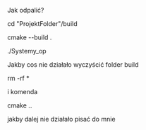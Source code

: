 Jak odpalić?

cd "ProjektFolder"/build

cmake --build .

./Systemy_op

Jakby cos nie działało wyczyścić folder build

rm -rf *

i komenda

cmake ..

jakby dalej nie działało pisać do mnie
